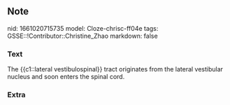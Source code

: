 ## Note
nid: 1661020715735
model: Cloze-chrisc-ff04e
tags: GSSE::!Contributor::Christine_Zhao
markdown: false

### Text
<div>
  <div>
    <div>
      <div>
        The {{c1::lateral vestibulospinal}} tract originates from
        the lateral vestibular nucleus and soon enters the spinal
        cord.
      </div>
    </div>
  </div>
</div>

### Extra

